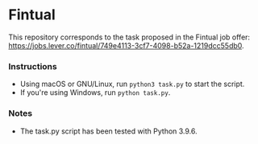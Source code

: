 # Fintual

This repository corresponds to the task proposed in the Fintual job offer: https://jobs.lever.co/fintual/749e4113-3cf7-4098-b52a-1219dcc55db0.

### Instructions
- Using macOS or GNU/Linux, run `python3 task.py` to start the script.
- If you're using Windows, run `python task.py`.
 
### Notes
- The task.py script has been tested with Python 3.9.6.
